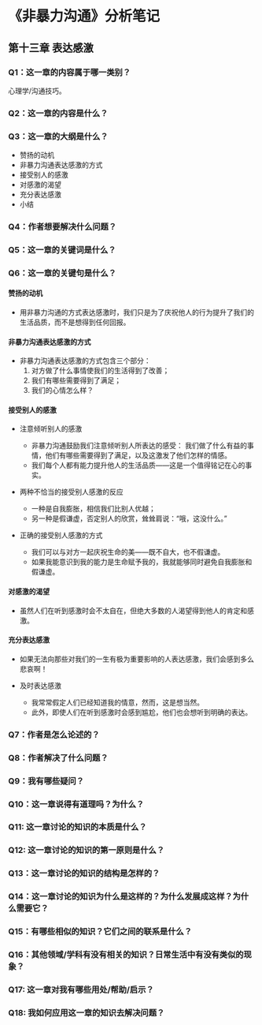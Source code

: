 # 《非暴力沟通》分析笔记

## 第十三章 表达感激

### Q1：这一章的内容属于哪一类别？

心理学/沟通技巧。

### Q2：这一章的内容是什么？

### Q3：这一章的大纲是什么？

- 赞扬的动机
- 非暴力沟通表达感激的方式
- 接受别人的感激
- 对感激的渴望
- 充分表达感激
- 小结

### Q4：作者想要解决什么问题？

### Q5：这一章的关键词是什么？

### Q6：这一章的关键句是什么？

#### 赞扬的动机

- 用非暴力沟通的方式表达感激时，我们只是为了庆祝他人的行为提升了我们的生活品质，而不是想得到任何回报。

#### 非暴力沟通表达感激的方式

- 非暴力沟通表达感激的方式包含三个部分：
  1. 对方做了什么事情使我们的生活得到了改善；
  2. 我们有哪些需要得到了满足；
  3. 我们的心情怎么样？

#### 接受别人的感激

- 注意倾听别人的感激
  - 非暴力沟通鼓励我们注意倾听别人所表达的感受：
    我们做了什么有益的事情，他们有哪些需要得到了满足，以及这激发了他们怎样的情感。
  - 我们每个人都有能力提升他人的生活品质——这是一个值得铭记在心的事实。

- 两种不恰当的接受别人感激的反应
  - 一种是自我膨胀，相信我们比别人优越；
  - 另一种是假谦虚，否定别人的欣赏，耸耸肩说：“哦，这没什么。”

- 正确的接受别人感激的方式
  - 我们可以与对方一起庆祝生命的美——既不自大，也不假谦虚。
  - 如果我能意识到我的能力是生命赋予我的，我就能够同时避免自我膨胀和假谦虚。

#### 对感激的渴望

- 虽然人们在听到感激时会不太自在，但绝大多数的人渴望得到他人的肯定和感激。

#### 充分表达感激

- 如果无法向那些对我们的一生有极为重要影响的人表达感激，我们会感到多么悲哀啊！

- 及时表达感激
  - 我常常假定人们已经知道我的情意，然而，这是想当然。
  - 此外，即使人们在听到感激时会感到尴尬，他们也会想听到明确的表达。

### Q7：作者是怎么论述的？

### Q8：作者解决了什么问题？

### Q9：我有哪些疑问？

### Q10：这一章说得有道理吗？为什么？

### Q11: 这一章讨论的知识的本质是什么？

### Q12: 这一章讨论的知识的第一原则是什么？

### Q13：这一章讨论的知识的结构是怎样的？

### Q14：这一章讨论的知识为什么是这样的？为什么发展成这样？为什么需要它？

### Q15：有哪些相似的知识？它们之间的联系是什么？

### Q16：其他领域/学科有没有相关的知识？日常生活中有没有类似的现象？

### Q17: 这一章对我有哪些用处/帮助/启示？

### Q18: 我如何应用这一章的知识去解决问题？
